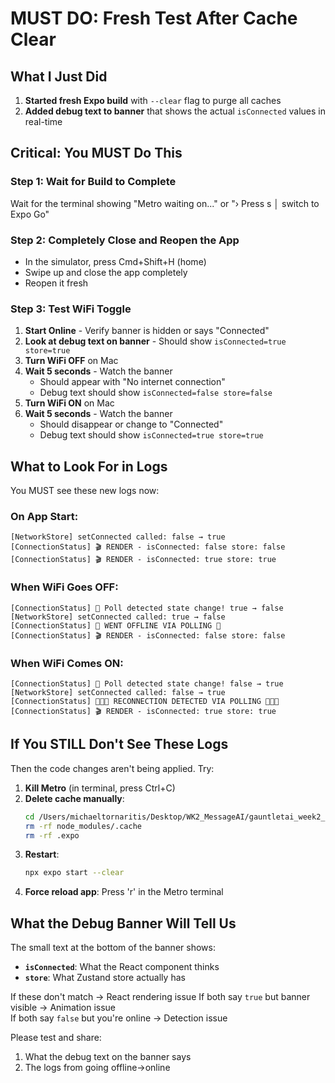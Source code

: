 # MUST DO: Fresh Test After Cache Clear

## What I Just Did

1. **Started fresh Expo build** with `--clear` flag to purge all caches
2. **Added debug text to banner** that shows the actual `isConnected` values in real-time

## Critical: You MUST Do This

### Step 1: Wait for Build to Complete
Wait for the terminal showing "Metro waiting on..." or "› Press s │ switch to Expo Go"

### Step 2: **Completely Close and Reopen the App**
- In the simulator, press Cmd+Shift+H (home)
- Swipe up and close the app completely  
- Reopen it fresh

### Step 3: Test WiFi Toggle

1. **Start Online** - Verify banner is hidden or says "Connected"
2. **Look at debug text on banner** - Should show `isConnected=true store=true`
3. **Turn WiFi OFF** on Mac
4. **Wait 5 seconds** - Watch the banner
   - Should appear with "No internet connection"
   - Debug text should show `isConnected=false store=false`
5. **Turn WiFi ON** on Mac
6. **Wait 5 seconds** - Watch the banner
   - Should disappear or change to "Connected"
   - Debug text should show `isConnected=true store=true`

## What to Look For in Logs

You MUST see these new logs now:

### On App Start:
```
[NetworkStore] setConnected called: false → true
[ConnectionStatus] 🎬 RENDER - isConnected: false store: false
[ConnectionStatus] 🎬 RENDER - isConnected: true store: true
```

### When WiFi Goes OFF:
```
[ConnectionStatus] 📡 Poll detected state change! true → false
[NetworkStore] setConnected called: true → false
[ConnectionStatus] 📴 WENT OFFLINE VIA POLLING 📴
[ConnectionStatus] 🎬 RENDER - isConnected: false store: false
```

### When WiFi Comes ON:
```
[ConnectionStatus] 📡 Poll detected state change! false → true
[NetworkStore] setConnected called: false → true
[ConnectionStatus] 🎉🎉🎉 RECONNECTION DETECTED VIA POLLING 🎉🎉🎉
[ConnectionStatus] 🎬 RENDER - isConnected: true store: true
```

## If You STILL Don't See These Logs

Then the code changes aren't being applied. Try:

1. **Kill Metro** (in terminal, press Ctrl+C)
2. **Delete cache manually**:
   ```bash
   cd /Users/michaeltornaritis/Desktop/WK2_MessageAI/gauntletai_week2_messageai
   rm -rf node_modules/.cache
   rm -rf .expo
   ```
3. **Restart**:
   ```bash
   npx expo start --clear
   ```
4. **Force reload app**: Press 'r' in the Metro terminal

## What the Debug Banner Will Tell Us

The small text at the bottom of the banner shows:
- **`isConnected`**: What the React component thinks
- **`store`**: What Zustand store actually has

If these don't match → React rendering issue
If both say `true` but banner visible → Animation issue  
If both say `false` but you're online → Detection issue

Please test and share:
1. What the debug text on the banner says
2. The logs from going offline→online


